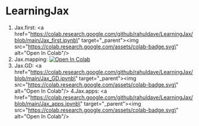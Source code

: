 # LearningJax

1. Jax.first: <a href=\"https://colab.research.google.com/github/rahuldave/LearningJax/blob/main/Jax_first.ipynb\" target=\"_parent\"><img src=\"https://colab.research.google.com/assets/colab-badge.svg\" alt=\"Open In Colab\"/></a>
2. Jax.mapping: <a href="https://colab.research.google.com/github/rahuldave/LearningJax/blob/main/Jax_mapping.ipynb"><img data-canonical-src="https://colab.research.google.com/assets/colab-badge.svg" alt="Open In Colab" src="https://camo.githubusercontent.com/84f0493939e0c4de4e6dbe113251b4bfb5353e57134ffd9fcab6b8714514d4d1/68747470733a2f2f636f6c61622e72657365617263682e676f6f676c652e636f6d2f6173736574732f636f6c61622d62616467652e737667"></a>
3. Jax.GD: <a href=\"https://colab.research.google.com/github/rahuldave/LearningJax/blob/main/Jax_GD.ipynb\" target=\"_parent\"><img src=\"https://colab.research.google.com/assets/colab-badge.svg\" alt=\"Open In Colab\"/></a>
4.Jax.apps: <a href=\"https://colab.research.google.com/github/rahuldave/LearningJax/blob/main/Jax_apps.ipynb\" target=\"_parent\"><img src=\"https://colab.research.google.com/assets/colab-badge.svg\" alt=\"Open In Colab\"/></a>
